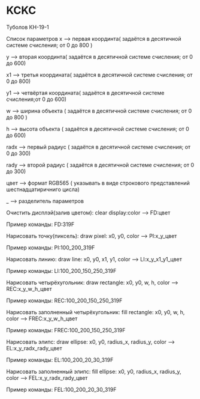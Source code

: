 # KCKC
Туболов КН-19-1

Список параметров
x --> первая координта( задаётся в десятичной системе счисления; от 0 до 800 )

y --> вторая координта( задаётся в десятичной системе счисления; от 0 до 600)

x1 --> третья координата( задаётся в десятичной системе счисления; от 0 до 800)

y1 --> четвёртая координата( задаётся в десятичной системе счисления;от 0 до 600)

w --> ширина объекта ( задаётся в десятичной системе счисления; от 0 до 800 )

h --> высота объекта ( задаётся в десятичной системе счисления; от 0 до 600)

radx --> первый радиус ( задаётся в десятичной системе счисления; от 0 до 300)

rady --> второй радиус ( задаётся в десятичной системе счисления; от 0 до 300)

цвет --> формат RGB565 ( указывать в виде строкового представлений шестнадцатиричниго цисла)

 _ --> разделитель параметров
 
Очистить дисплэй(залив цветом):
clear display:color --> FD:цвет

Пример команды: 	FD:319F

Нарисовать точку(пиксель):
draw pixel: x0, y0, color --> PI:x_y_цвет

Пример команды:	PI:100_200_319F

Нарисовать линию:
draw line: x0, y0, x1, y1, color --> LI:x_y_x1_y1_цвет

Пример команды:	LI:100_200_150_250_319F

Нарисовать четырёхугольник:
draw rectangle: x0, y0, w, h, color --> REC:x_y_w_h_цвет

Пример команды:	REC:100_200_150_250_319F

Нарисовать заполненный четырёхугольник:
fill rectangle: x0, y0, w, h, color --> FREC:x_y_w_h_цвет

Пример команды:	FREC:100_200_150_250_319F

Нарисовать элипс:
draw ellipse: x0, y0, radius_x, radius_y, color --> EL:x_y_radx_rady_цвет

Пример команды:	EL:100_200_20_30_319F

Нарисовать заполненный элипс:
fill ellipse: x0, y0, radius_x, radius_y, color --> FEL:x_y_radx_rady_цвет

Пример команды:	FEL:100_200_20_30_319F
